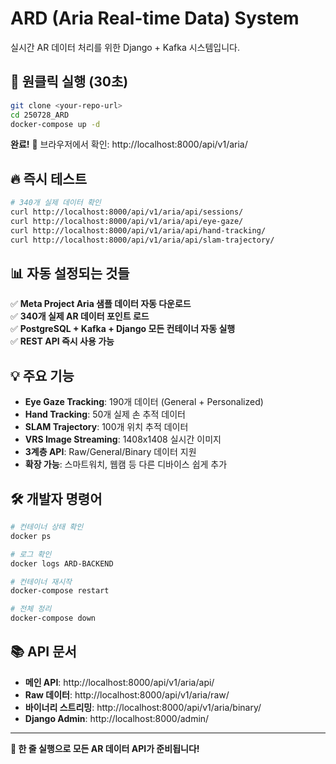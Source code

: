 # ARD (Aria Real-time Data) System

실시간 AR 데이터 처리를 위한 Django + Kafka 시스템입니다.

## 🚀 **원클릭 실행** (30초)

```bash
git clone <your-repo-url>
cd 250728_ARD
docker-compose up -d
```

**완료!** 🎉 브라우저에서 확인: http://localhost:8000/api/v1/aria/

## 🔥 **즉시 테스트**

```bash
# 340개 실제 데이터 확인
curl http://localhost:8000/api/v1/aria/api/sessions/
curl http://localhost:8000/api/v1/aria/api/eye-gaze/
curl http://localhost:8000/api/v1/aria/api/hand-tracking/
curl http://localhost:8000/api/v1/aria/api/slam-trajectory/
```

## 📊 **자동 설정되는 것들**

✅ **Meta Project Aria 샘플 데이터 자동 다운로드**  
✅ **340개 실제 AR 데이터 포인트 로드**  
✅ **PostgreSQL + Kafka + Django 모든 컨테이너 자동 실행**  
✅ **REST API 즉시 사용 가능**  

## 💡 **주요 기능**

- **Eye Gaze Tracking**: 190개 데이터 (General + Personalized)
- **Hand Tracking**: 50개 실제 손 추적 데이터  
- **SLAM Trajectory**: 100개 위치 추적 데이터
- **VRS Image Streaming**: 1408x1408 실시간 이미지
- **3계층 API**: Raw/General/Binary 데이터 지원
- **확장 가능**: 스마트워치, 웹캠 등 다른 디바이스 쉽게 추가

## 🛠️ **개발자 명령어**

```bash
# 컨테이너 상태 확인
docker ps

# 로그 확인
docker logs ARD-BACKEND

# 컨테이너 재시작
docker-compose restart

# 전체 정리
docker-compose down
```

## 📚 **API 문서**

- **메인 API**: http://localhost:8000/api/v1/aria/api/
- **Raw 데이터**: http://localhost:8000/api/v1/aria/raw/
- **바이너리 스트리밍**: http://localhost:8000/api/v1/aria/binary/
- **Django Admin**: http://localhost:8000/admin/

---

**🎯 한 줄 실행으로 모든 AR 데이터 API가 준비됩니다!**